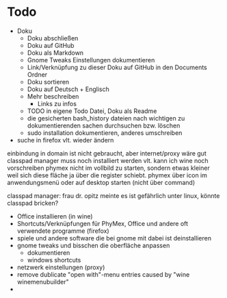 # Todo
 - Doku
    - Doku abschließen
    - Doku auf GitHub
    - Doku als Markdown
    - Gnome Tweaks Einstellungen dokumentieren
    - Link/Verknüpfung zu dieser Doku auf GitHub in den Documents Ordner
    - Doku sortieren
    - Doku auf Deutsch + Englisch
    - Mehr beschreiben
       - Links zu infos
    - TODO in eigene Todo Datei, Doku als Readme
    - die gesicherten bash_history dateien nach wichtigen zu dokumentierenden sachen durchsuchen bzw. löschen
    - sudo installation dokumentieren, anderes umschreiben
 - suche in firefox vlt. wieder ändern


einbindung in domain ist nicht gebraucht, aber internet/proxy wäre gut
classpad manager muss noch installiert werden
vlt. kann ich wine noch vorschreiben phymex nicht im vollbild zu starten, sondern etwas kleiner weil sich diese fläche ja über die register schiebt.
phymex über icon im anwendungsmenü oder auf desktop starten (nicht über command)

classpad manager:
 frau dr. opitz meinte es ist gefährlich unter linux, könnte classpad bricken?


 - Office installieren (in wine)
 - Shortcuts/Verknüpfungen für PhyMex, Office und andere oft verwendete programme (firefox)
 - spiele und andere software die bei gnome mit dabei ist deinstallieren
 - gnome tweaks und bisschen die oberfläche anpassen
    - dokumentieren
    - windows shortcuts
 - netzwerk einstellungen (proxy)
 - remove dublicate "open with"-menu entries caused by "wine winemenubuilder"
 - 
